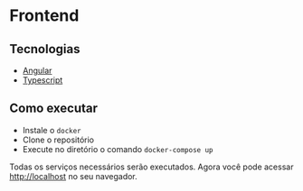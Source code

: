 # Frontend

## Tecnologias

- [Angular](https://angular.io/)
- [Typescript](https://www.typescriptlang.org/)

## Como executar

- Instale o `docker`
- Clone o repositório
- Execute no diretório o comando `docker-compose up`

Todas os serviços necessários serão executados.
Agora você pode acessar [http://localhost](http://localhost) no seu navegador.
